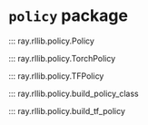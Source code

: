 # `policy` package


::: ray.rllib.policy.Policy

::: ray.rllib.policy.TorchPolicy

::: ray.rllib.policy.TFPolicy

::: ray.rllib.policy.build_policy_class

::: ray.rllib.policy.build_tf_policy

